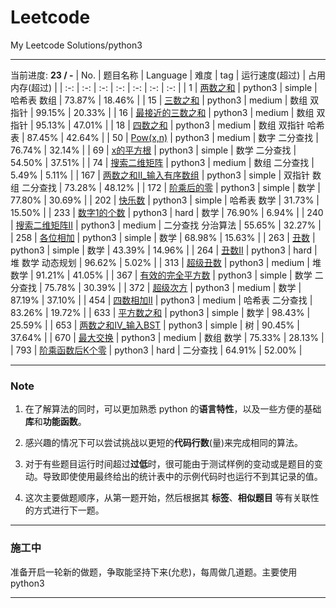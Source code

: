 # Leetcode
  My Leetcode Solutions/python3
***
<start-tag>

当前进度:  **23 / -**
| No. | 题目名称 | Language | 难度 | tag | 运行速度(超过) | 占用内存(超过) |
| :-: | :-: | :-: | :-: | :-: | :-: | :-: |
| 1 | [两数之和](./solutions/1-Two_Sum-两数之和) | python3 | simple | 哈希表 数组 | 73.87% | 18.46% |
| 15 | [三数之和](./solutions/15-3Sum-三数之和) | python3 | medium | 数组 双指针 | 99.15% | 20.33% |
| 16 | [最接近的三数之和](./solutions/16-3Sum_Closest-最接近的三数之和) | python3 | medium | 数组 双指针 | 95.13% | 47.01% |
| 18 | [四数之和](./solutions/18-4Sum-四数之和) | python3 | medium | 数组 双指针 哈希表 | 87.45% | 42.64% |
| 50 | [Pow(x,n)](./solutions/50-Pow(x,n)-Pow(x,n)) | python3 | medium | 数字 二分查找 | 76.74% | 32.14% |
| 69 | [x的平方根](./solutions/69-Sqrt(x)-x的平方根) | python3 | simple | 数学 二分查找 | 54.50% | 37.51% |
| 74 | [搜索二维矩阵](./solutions/74-Search_a_2D_Matrix-搜索二维矩阵) | python3 | medium | 数组 二分查找 |  5.49% |  5.11% |
| 167 | [两数之和Ⅱ_输入有序数组](./solutions/167-Two_SumII_Input_array_is_sorted-两数之和Ⅱ_输入有序数组) | python3 | simple | 双指针 数组 二分查找 | 73.28% | 48.12% |
| 172 | [阶乘后的零](./solutions/172-Factorial_Trailing_Zeroes-阶乘后的零) | python3 | simple | 数学 | 77.80% | 30.69% |
| 202 | [快乐数](./solutions/202-Happy_Number-快乐数) | python3 | simple | 哈希表 数学 | 31.73% | 15.50% |
| 233 | [数字1的个数](./solutions/233-Number_of_Digit_One-数字1的个数) | python3 | hard | 数学 | 76.90% |  6.94% |
| 240 | [搜索二维矩阵II](./solutions/240-Search_a_2D_Matrix_II-搜索二维矩阵II) | python3 | medium | 二分查找 分治算法 | 55.65% | 32.27% |
| 258 | [各位相加](./solutions/258-Add_Digits-各位相加) | python3 | simple | 数学 | 68.98% | 15.63% |
| 263 | [丑数](./solutions/263-Ugly_Number-丑数) | python3 | simple | 数学 | 43.39% | 14.96% |
| 264 | [丑数II](./solutions/264-Ugly_Number_II-丑数II) | python3 | hard | 堆 数学 动态规划 | 96.62% |  5.02% |
| 313 | [超级丑数](./solutions/313-Super_Ugly_Number-超级丑数) | python3 | medium | 堆 数学 | 91.21% | 41.05% |
| 367 | [有效的完全平方数](./solutions/367-Valid_Perfect_Square-有效的完全平方数) | python3 | simple | 数学 二分查找 | 75.78% | 30.39% |
| 372 | [超级次方](./solutions/372-Super_Pow-超级次方) | python3 | medium | 数学 | 87.19% | 37.10% |
| 454 | [四数相加II](./solutions/454-4Sum_II-四数相加II) | python3 | medium | 哈希表 二分查找 | 83.26% | 19.72% |
| 633 | [平方数之和](./solutions/633-Sum_of_Square_Numbers-平方数之和) | python3 | simple | 数学 | 98.43% | 25.59% |
| 653 | [两数之和IV_输入BST](./solutions/653-Two_Sum_IV_Input_is_a_BST-两数之和IV_输入BST) | python3 | simple | 树 | 90.45% | 37.64% |
| 670 | [最大交换](./solutions/670-Maximum_Swap-最大交换) | python3 | medium | 数组 数学 | 75.33% | 28.13% |
| 793 | [阶乘函数后K个零](./solutions/793-Preimage_Size_of_Factorial_Zeroes_Function-阶乘函数后K个零) | python3 | hard | 二分查找 | 64.91% | 52.00% |

<end-tag>

***
### Note

1. 在了解算法的同时，可以更加熟悉 python 的**语言特性**，以及一些方便的基础**库**和**功能函数**。

2. 感兴趣的情况下可以尝试挑战以更短的**代码行数**(量)来完成相同的算法。

3. 对于有些题目运行时间超过**过低**时，很可能由于测试样例的变动或是题目的变动。导致即使使用最终给出的统计表中的示例代码时也运行不到其记录的值。

4. 这次主要做题顺序，从第一题开始，然后根据其 **标签**、**相似题目** 等有关联性的方式进行下一题。
***
### 施工中
准备开启一轮新的做题，争取能坚持下来(允悲)，每周做几道题。主要使用python3
***
